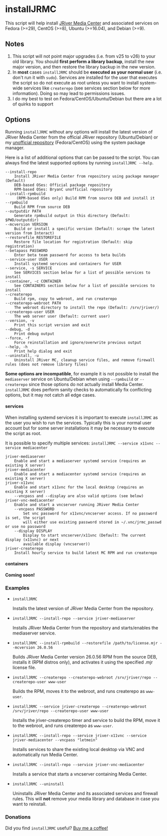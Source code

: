 # installJRMC

This script will help install [JRiver Media Center](https://www.jriver.com/) and associated services on Fedora (>=29), CentOS (>=8), Ubuntu (>=16.04), and Debian (>=9).

## Notes

1.  This script will not point major upgrades (i.e. from v25 to v26) to your old library. You should **first perform a library backup**, install the new major version, and then restore the library backup in the new version.
2.  In **most** cases `installJRMC` should be **executed as your normal user** (i.e. don't run it with `sudo`). Services are installed for the user that executes the script so do not execute as root unless you want to install system-wide services like `createrepo` (see services section below for more information). Doing so may lead to permissions issues.
3.  I do my best to test on Fedora/CentOS/Ubuntu/Debian but there are a lot of quirks to support

## Options

Running `installJRMC` without any options will install the latest version of JRiver Media Center from the official JRiver repository (Ubuntu/Debian) or my [unofficial repository](https://repos.bryanroessler.com/jriver/) (Fedora/CentOS) using the system package manager.

Here is a list of additional options that can be passed to the script. You can always find the latest supported options by running `installJRMC --help`.
```text
--install-repo
    Install JRiver Media Center from repository using package manager (Default)
    DEB-based OSes: Official package repository
    RPM-based OSes: BryanC unofficial repository
--install-rpmbuild
     (RPM-based OSes only) Build RPM from source DEB and install it
--rpmbuild
    Build RPM from source DEB
--outputdir PATH
    Generate rpmbuild output in this directory (Default: $PWD/outputdir)
--mcversion VERSION
    Build or install a specific version (Default: scrape the latest version from Interact)
--restorefile RESTOREFILE
    Restore file location for registration (Default: skip registration)
--betapass PASSWORD
    Enter beta team password for access to beta builds
--service-user USER
    Install systemd services and containers for USER
--service, -s SERVICE
    See SERVICES section below for a list of possible services to install
--container, -c CONTAINER
    See CONTAINERS section below for a list of possible services to install
--createrepo
    Build rpm, copy to webroot, and run createrepo
--createrepo-webroot PATH
    The webroot directory to install the repo (Default: /srv/jriver/)
--createrepo-user USER
    The web server user (Default: current user)
--version, -v
    Print this script version and exit
--debug, -d
    Print debug output
--force, -f
    Force reinstallation and ignore/overwrite previous output
--help, -h
    Print help dialog and exit
--uninstall, -u
    Uninstall JRiver MC, cleanup service files, and remove firewall rules (does not remove library files)
```
**Some options are incompatible**, for example it is not possible to install the `mediaserver` service on Ubuntu/Debian when using `--rpmbuild` or `--createrepo` since those options do not actually install Media Center. `installJRMC` does perform sanity checks to automatically fix conflicting options, but it may not catch all edge cases.



#### services
When installing systemd services it is important to execute `installJRMC` as the user you wish to run the services. Typically this is your normal user account but for some server installations it may be necessary to execute the script as root.

It is possible to specify multiple services: `installJRMC --service x11vnc --service mediacenter`
```text
jriver-mediaserver
    Enable and start a mediaserver systemd service (requires an existing X server)
jriver-mediacenter
    Enable and start a mediacenter systemd service (requires an existing X server)
jriver-x11vnc
    Enable and start x11vnc for the local desktop (requires an existing X server)
    --vncpass and --display are also valid options (see below)
jriver-vnc-mediacenter
    Enable and start a vncserver running JRiver Media Center
    --vncpass PASSWORD
        Set vnc password for x11vnc/vncserver access. If no password is set, the script
        will either use existing password stored in ~/.vnc/jrmc_passwd or use no password
    --display DISPLAY
        Display to start vncserver/x11vnc (Default: The current display (x11vnc) or next
        available display (vncserver))
jriver-createrepo
    Install hourly service to build latest MC RPM and run createrepo
```

#### containers

**Coming soon!**

### Examples

*   `installJRMC`

    Installs the latest version of JRiver Media Center from the repository.

*   `installJRMC --install-repo --service jriver-mediaserver`

    Installs JRiver Media Center from the repository and starts/enables the mediaserver service.

*   `installJRMC --install-rpmbuild --restorefile /path/to/license.mjr --mcversion 26.0.56`

    Builds JRiver Media Center version 26.0.56 RPM from the source DEB, installs it (RPM distros only), and activates it using the specified .mjr license file.

*   `installJRMC --createrepo --createrepo-webroot /srv/jriver/repo --createrepo-user www-user`

     Builds the RPM, moves it to the webroot, and runs createrepo as `www-user`.

*   `installJRMC --service jriver-createrepo --createrepo-webroot /srv/jriver/repo --createrepo-user www-user`

    Installs the jriver-createrepo timer and service to build the RPM, move it to the webroot, and runs createrepo as `www-user`.

*   `installJRMC --install-repo --service jriver-x11vnc --service jriver-mediacenter --vncpass "letmein"`

    Installs services to share the existing local desktop via VNC and automatically run Media Center.

*   `installJRMC --install-repo --service jriver-vnc-mediacenter`

    Installs a service that starts a vncserver containing Media Center.

*   `installJRMC --uninstall`

    Uninstalls JRiver Media Center and its associated services and firewall rules. This will **not** remove your media library and database in case you want to reinstall.

### Donations
Did you find `installJRMC` useful? [Buy me a coffee!](https://paypal.me/bryanroessler?locale.x=en_US)
